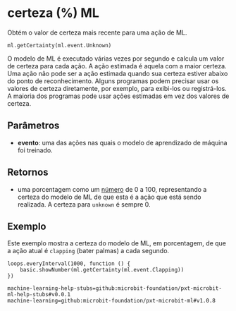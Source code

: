 # certeza (%) ML

Obtém o valor de certeza mais recente para uma ação de ML.

```sig
ml.getCertainty(ml.event.Unknown)
```

O modelo de ML é executado várias vezes por segundo e calcula um valor de certeza para cada ação. A ação estimada é aquela com a maior certeza. Uma ação não pode ser a ação estimada quando sua certeza estiver abaixo do ponto de reconhecimento. Alguns programas podem precisar usar os valores de certeza diretamente, por exemplo, para exibi-los ou registrá-los. A maioria dos programas pode usar ações estimadas em vez dos valores de certeza.

## Parâmetros

- **evento**: uma das ações nas quais o modelo de aprendizado de máquina foi treinado.

## Retornos

- uma porcentagem como um [número](/types/number) de 0 a 100, representando a certeza do modelo de ML de que esta é a ação que está sendo realizada. A certeza para `unknown` é sempre 0.

## Exemplo

Este exemplo mostra a certeza do modelo de ML, em porcentagem, de que a ação atual é `clapping` (bater palmas) a cada segundo.

```blocks
loops.everyInterval(1000, function () {
    basic.showNumber(ml.getCertainty(ml.event.Clapping))
})
```

```package
machine-learning-help-stubs=github:microbit-foundation/pxt-microbit-ml-help-stubs#v0.0.1
machine-learning=github:microbit-foundation/pxt-microbit-ml#v1.0.8
```
